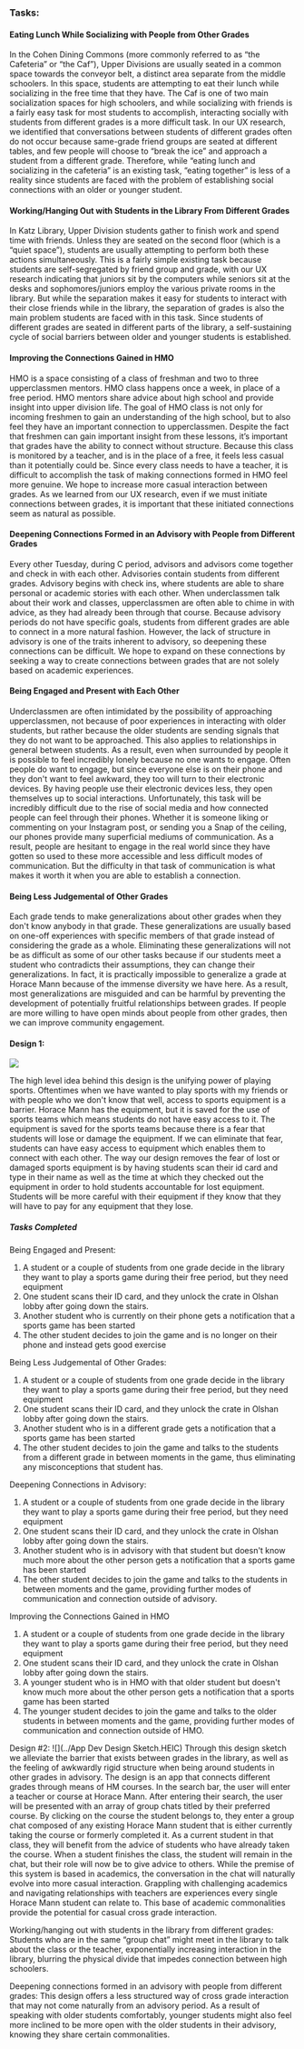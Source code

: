 ### Tasks:

#### Eating Lunch While Socializing with People from Other Grades
In the Cohen Dining Commons (more commonly referred to as “the Cafeteria” or “the Caf”), Upper Divisions are usually seated in a common space towards the conveyor belt, a distinct area separate from the middle schoolers. In this space, students are attempting to eat their lunch while socializing in the free time that they have. The Caf is one of two main socialization spaces for high schoolers, and while socializing with friends is a fairly easy task for most students to accomplish, interacting socially with students from different grades is a more difficult task. In our UX research, we identified that conversations between students of different grades often do not occur because same-grade friend groups are seated at different tables, and few people will choose to “break the ice” and approach a student from a different grade. Therefore, while “eating lunch and socializing in the cafeteria” is an existing task, “eating together” is less of a reality since students are faced with the problem of establishing social connections with an older or younger student.

#### Working/Hanging Out with Students in the Library From Different Grades
In Katz Library, Upper Division students gather to finish work and spend time with friends. Unless they are seated on the second floor (which is a “quiet space”), students are usually attempting to perform both these actions simultaneously. This is a fairly simple existing task because students are self-segregated by friend group and grade, with our UX research indicating that juniors sit by the computers while seniors sit at the desks and sophomores/juniors employ the various private rooms in the library. But while the separation makes it easy for students to interact with their close friends while in the library, the separation of grades is also the main problem students are faced with in this task. Since students of different grades are seated in different parts of the library, a self-sustaining cycle of social barriers between older and younger students is established.

#### Improving the Connections Gained in HMO
HMO is a space consisting of a class of freshman and two to three upperclassmen mentors. HMO class happens once a week, in place of a free period. HMO mentors share advice about high school and provide insight into upper division life. The goal of HMO class is not only for incoming freshmen to gain an understanding of the high school, but to also feel they have an important connection to upperclassmen. Despite the fact that freshmen can gain important insight from these lessons, it’s important that grades have the ability to connect without structure. Because this class is monitored by a teacher, and is in the place of a free, it feels less casual than it potentially could be. Since every class needs to have a teacher, it is difficult to accomplish the task of making connections formed in HMO feel more genuine. We hope to increase more casual interaction between grades. As we learned from our UX research, even if we must initiate connections between grades, it is important that these initiated connections seem as natural as possible.  

#### Deepening Connections Formed in an Advisory with People from Different Grades
Every other Tuesday, during C period, advisors and advisors come together and check in with each other. Advisories contain students from different grades. Advisory begins with check ins, where students are able to share personal or academic stories with each other. When underclassmen talk about their work and classes, upperclassmen are often able to chime in with advice, as they had already been through that course. Because advisory periods do not have specific goals, students from different grades are able to connect in a more natural fashion. However, the lack of structure in advisory is one of the traits inherent to advisory, so deepening these connections can be difficult. We hope to expand on these connections by seeking a way to create connections between grades that are not solely based on academic experiences.

#### Being Engaged and Present with Each Other
Underclassmen are often intimidated by the possibility of approaching upperclassmen, not because of poor experiences in interacting with older students, but rather because the older students are sending signals that they do not want to be approached. This also applies to relationships in general between students. As a result, even when surrounded by people it is possible to feel incredibly lonely because no one wants to engage. Often people do want to engage, but since everyone else is on their phone and they don't want to feel awkward, they too will turn to their electronic devices. By having people use their electronic devices less, they open themselves up to social interactions. Unfortunately, this task will be incredibly difficult due to the rise of social media and how connected people can feel through their phones. Whether it is someone liking or commenting on your Instagram post, or sending you a Snap of the ceiling, our phones provide many superficial mediums of communication. As a result, people are hesitant to engage in the real world since they have gotten so used to these more accessible and less difficult modes of communication. But the difficulty in that task of communication is what makes it worth it when you are able to establish a connection. 

#### Being Less Judgemental of Other Grades
Each grade tends to make generalizations about other grades when they don't know anybody in that grade. These generalizations are usually based on one-off experiences with specific members of that grade instead of considering the grade as a whole. Eliminating these generalizations will not be as difficult as some of our other tasks because if our students meet a student who contradicts their assumptions, they can change their generalizations. In fact, it is practically impossible to generalize a grade at Horace Mann because of the immense diversity we have here. As a result, most generalizations are misguided and can be harmful by preventing the development of potentially fruitful relationships between grades. If people are more willing to have open minds about people from other grades, then we can improve community engagement.

#### Design 1:
![](../IMG_6177.jpeg)

The high level idea behind this design is the unifying power of playing sports. Oftentimes when we have wanted to play sports with my friends or with people who we don't know that well, access to sports equipment is a barrier. Horace Mann has the equipment, but it is saved for the use of sports teams which means students do not have easy access to it. The equipment is saved for the sports teams because there is a fear that students will lose or damage the equipment. If we can eliminate that fear, students can have easy access to equipment which enables them to connect with each other. The way our design removes the fear of lost or damaged sports equipment is by having students scan their id card and type in their name as well as the time at which they checked out the equipment in order to hold students accountable for lost equipment. Students will be more careful with their equipment if they know that they will have to pay for any equipment that they lose.

##### Tasks Completed
Being Engaged and Present:
1. A student or a couple of students from one grade decide in the library they want to play a sports game during their free period, but they need equipment
2. One student scans their ID card, and they unlock the crate in Olshan lobby after going down the stairs.
3. Another student who is currently on their phone gets a notification that a sports game has been started
4. The other student decides to join the game and is no longer on their phone and instead gets good exercise

Being Less Judgemental of Other Grades:
1. A student or a couple of students from one grade decide in the library they want to play a sports game during their free period, but they need equipment
2. One student scans their ID card, and they unlock the crate in Olshan lobby after going down the stairs.
3. Another student who is in a different grade gets a notification that a sports game has been started
4. The other student decides to join the game and talks to the students from a different grade in between moments in the game, thus eliminating any misconceptions that student has. 

Deepening Connections in Advisory:
1. A student or a couple of students from one grade decide in the library they want to play a sports game during their free period, but they need equipment
2. One student scans their ID card, and they unlock the crate in Olshan lobby after going down the stairs.
3. Another student who is in advisory with that student but doesn't know much more about the other person gets a notification that a sports game has been started
4. The other student decides to join the game and talks to the students in between moments and the game, providing further modes of communication and connection outside of advisory.


Improving the Connections Gained in HMO
1. A student or a couple of students from one grade decide in the library they want to play a sports game during their free period, but they need equipment
2. One student scans their ID card, and they unlock the crate in Olshan lobby after going down the stairs.
3. A younger student who is in HMO with that older student but doesn't know much more about the other person gets a notification that a sports game has been started
4. The younger student decides to join the game and talks to the older students in between moments and the game, providing further modes of communication and connection outside of HMO.

Design #2:
![](../App Dev Design Sketch.HEIC)
Through this design sketch we alleviate the barrier that exists between grades in the library, as well as the feeling of awkwardly rigid structure when being around students in other grades in advisory. The design is an app that connects different grades through means of HM courses. In the search bar, the user will enter a teacher or course at Horace Mann. After entering their search, the user will be presented with an array of group chats titled by their preferred course. By clicking on the course the student belongs to, they enter a group chat composed of any existing Horace Mann student that is either currently taking the course or formerly completed it. As a current student in that class, they will benefit from the advice of students who have already taken the course. When a student finishes the class, the student will remain in the chat, but their role will now be to give advice to others. While the premise of this system is based in academics, the conversation in the chat will naturally evolve into more casual interaction. Grappling with challenging academics and navigating relationships with teachers are experiences every single Horace Mann student can relate to. This base of academic commonalities provide the potential for casual cross grade interaction. 

Working/hanging out with students in the library from different grades: 
Students who are in the same “group chat” might meet in the library to talk about the class or the teacher, exponentially increasing interaction in the library, blurring the physical divide that impedes connection between high schoolers. 

Deepening connections formed in an advisory with people from different grades:
This design offers a less structured way of cross grade interaction that may not come naturally from an advisory period. As a result of speaking with older students comfortably, younger students might also feel more inclined to be more open with the older students in their advisory, knowing they share certain commonalities. 
